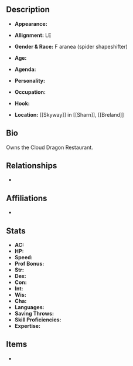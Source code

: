 ## Description
- **Appearance:** 

- **Allignment:** LE

- **Gender & Race:** F aranea (spider shapeshifter)

- **Age:** 

- **Agenda:** 

- **Personality:** 

- **Occupation:** 

- **Hook:** 

- **Location:** [[Skyway]] in [[Sharn]], [[Breland]]

## Bio
Owns the Cloud Dragon Restaurant.

## Relationships
- 

## Affiliations
- 

## Stats
- **AC:** 
- **HP:** 
- **Speed:** 
- **Prof Bonus:** 
- **Str:** 
- **Dex:** 
- **Con:** 
- **Int:** 
- **Wis:** 
- **Cha:** 
- **Languages:** 
- **Saving Throws:** 
- **Skill Proficiencies:** 
- **Expertise:** 


## Items
- 
